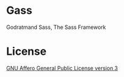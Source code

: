 # Gass
Godratmand Sass, The Sass Framework

# License
[GNU Affero General Public License version 3](https://opensource.org/licenses/AGPL-3.0)